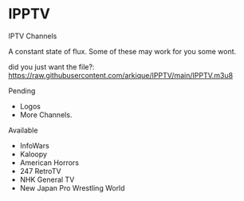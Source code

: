 # IPPTV
IPTV Channels

A constant state of flux. Some of these may work for you some wont.

did you just want the file?: https://raw.githubusercontent.com/arkique/IPPTV/main/IPPTV.m3u8



Pending
- Logos
- More Channels.

Available
- InfoWars
- Kaloopy
- American Horrors
- 247 RetroTV
- NHK General TV
- New Japan Pro Wrestling World
